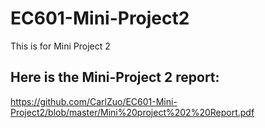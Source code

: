 # EC601-Mini-Project2
This is for Mini Project 2

## Here is the Mini-Project 2 report:
https://github.com/CarlZuo/EC601-Mini-Project2/blob/master/Mini%20project%202%20Report.pdf
